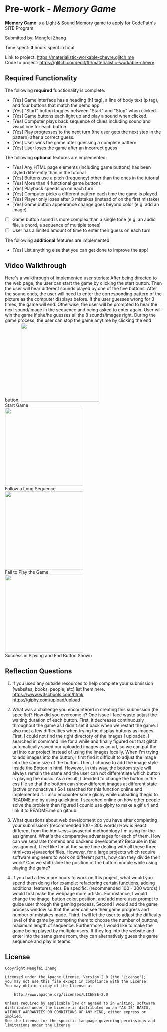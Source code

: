 # Pre-work - *Memory Game*

**Memory Game** is a Light & Sound Memory game to apply for CodePath's SITE Program. 

Submitted by: Mengfei Zhang

Time spent: **3** hours spent in total

Link to project: https://materialistic-workable-chevre.glitch.me<br/>
Code to project: https://glitch.com/edit/#!/materialistic-workable-chevre

## Required Functionality

The following **required** functionality is complete:
* [Yes] Game interface has a heading (h1 tag), a line of body text (p tag), and four buttons that match the demo app
* [Yes] "Start" button toggles between "Start" and "Stop" when clicked. 
* [Yes] Game buttons each light up and play a sound when clicked. 
* [Yes] Computer plays back sequence of clues including sound and visual cue for each button
* [Yes] Play progresses to the next turn (the user gets the next step in the pattern) after a correct guess. 
* [Yes] User wins the game after guessing a complete pattern
* [Yes] User loses the game after an incorrect guess

The following **optional** features are implemented:

* [Yes] Any HTML page elements (including game buttons) has been styled differently than in the tutorial
* [Yes] Buttons use a pitch (frequency) other than the ones in the tutorial
* [Yes] More than 4 functional game buttons
* [Yes] Playback speeds up on each turn
* [Yes] Computer picks a different pattern each time the game is played
* [Yes] Player only loses after 3 mistakes (instead of on the first mistake)
* [Yes] Game button appearance change goes beyond color (e.g. add an image)
* [ ] Game button sound is more complex than a single tone (e.g. an audio file, a chord, a sequence of multiple tones)
* [ ] User has a limited amount of time to enter their guess on each turn

The following **additional** features are implemented:

- [Yes] List anything else that you can get done to improve the app!

## Video Walkthrough

Here's a walkthrough of implemented user stories:
After being directed to the web page, the user can start the game by clicking the start button. Then the user will hear different sounds played by one of the five buttons. After the sound ends, the user will need to enter the corresponding pattern of the picture as the computer displays before. If the user guesses wrong for 3 times, the game will end. Otherwise, the user will be prompted to hear the next sound/image in the sequence and being asked to enter again. User will win the game if she/he guesses all the 8 sounds/images right. During the game process, the user can stop the game anytime by clicking the end button.
<img src = "https://media.giphy.com/media/0ucte1nd6HnA9OUR6U/giphy.gif" width = 250><br>
Start Game<br/>
<img src = "https://media.giphy.com/media/twPnG3okwaWzHbEllm/giphy.gif" width = 250><br>
Follow a Long Sequence<br/>
<img src = "https://media.giphy.com/media/fyOqsTMJBPysGRhk14/giphy.gif" width = 250><br>
Fail to Play the Game<br/>
<img src = "https://media.giphy.com/media/UFhLX8xxPPDBnXOuQu/giphy.gif" width = 250><br>
Success in Playing and End Button Shown<br/>

## Reflection Questions
1. If you used any outside resources to help complete your submission (websites, books, people, etc) list them here. 
https://www.w3schools.com/html/<br/>
https://giphy.com/upload/upload

2. What was a challenge you encountered in creating this submission (be specific)? How did you overcome it?
One issue I face wasto adjust the waiting duration of each button. First, it decreases continuously throughout the game as I didn't set it back when we restart the game.
I also met a few difficulties when trying the display buttons as images. First, I could not find the right directory of the images I uploaded. I searched in command line for a while and finally figured out that glitch automatically saved our uploaded images as an url, so we can put the url into our project instead of using the images locally.
When I'm trying to add images into the button, I first find it difficult to adjust the image into the same size of the button. Then, I choose to add the image style inside the Botton in html. However, in this way, the bottom style will always remain the same and the user can not differentiate which button is playing the music. As a result, I decided to change the button in the css file so that the bottom can show different images at different state (active or nonactive.) So I searched for this function online and implemented it.
I also encounter some glichy while uploading thegid to README.me by using quicktime. I searched online on how other people solve the problem then figured I counld use giphy to make a gif url and link it to README.me on github.

3. What questions about web development do you have after completing your submission? (recommended 100 - 300 words) 
How is React different from the html+css+javascript methodology I'm using for the assignment. What's the comparative advantages for each of them.
How can we separate frontend and backend development? Because in this assignment, I feel like I'm at the same time dealing with all these three html+css+javascript files. However, for a large projects which require software engineers to work on different parts, how can they divide their work?
Can we shift/slide the position of the button module while using playing the game?

4. If you had a few more hours to work on this project, what would you spend them doing (for example: refactoring certain functions, adding additional features, etc). Be specific. (recommended 100 - 300 words) 
I would first make the webpage more artistic. For instance, I would change the image, button color, position, and add more user prompt to guide user through the gaming process.
Second I would add the game process window so that the user can see their game progress and number of mistakes made.
Third, I will let the user to adjust the difficulty level of the game by prompting them to choose the number of buttons, maximum length of sequence.
Furthermore, I would like to make the game being played by multiple users. If they log into the website and enter into the same game room, they can alternatively guess the game sequence and play in teams.

## License

    Copyright Mengfei Zhang

    Licensed under the Apache License, Version 2.0 (the "License");
    you may not use this file except in compliance with the License.
    You may obtain a copy of the License at

        http://www.apache.org/licenses/LICENSE-2.0

    Unless required by applicable law or agreed to in writing, software
    distributed under the License is distributed on an "AS IS" BASIS,
    WITHOUT WARRANTIES OR CONDITIONS OF ANY KIND, either express or implied.
    See the License for the specific language governing permissions and
    limitations under the License.
